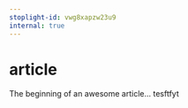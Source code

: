 ```yaml
---
stoplight-id: vwg8xapzw23u9
internal: true
---
```


# article

The beginning of an awesome article...
tesftfyt
